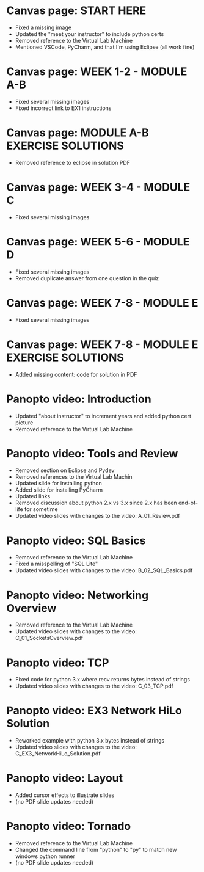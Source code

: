 
# Canvas page: START HERE
  - Fixed a missing image
  - Updated the "meet your instructor" to include python certs
  - Removed reference to the Virtual Lab Machine
  - Mentioned VSCode, PyCharm, and that I'm using Eclipse (all work fine)
# Canvas page: WEEK 1-2 - MODULE A-B
  - Fixed several missing images
  - Fixed incorrect link to EX1 instructions
# Canvas page: MODULE A-B EXERCISE SOLUTIONS
  - Removed reference to eclipse in solution PDF
# Canvas page: WEEK 3-4 - MODULE C
  - Fixed several missing images
# Canvas page: WEEK 5-6 - MODULE D
  - Fixed several missing images
  - Removed duplicate answer from one question in the quiz
# Canvas page: WEEK 7-8 - MODULE E
  - Fixed several missing images
# Canvas page: WEEK 7-8 - MODULE E EXERCISE SOLUTIONS
  - Added missing content: code for solution in PDF
# Panopto video: Introduction
  - Updated "about instructor" to increment years and added python cert picture
  - Removed reference to the Virtual Lab Machine
# Panopto video: Tools and Review
  - Removed section on Eclipse and Pydev
  - Removed references to the Virtual Lab Machin
  - Updated slide for installing python
  - Added slide for installing PyCharm
  - Updated links
  - Removed discussion about python 2.x vs 3.x since 2.x has been end-of-life for sometime
  - Updated video slides with changes to the video: A_01_Review.pdf
# Panopto video: SQL Basics
  - Removed reference to the Virtual Lab Machine
  - Fixed a misspelling of "SQL Lite"
  - Updated video slides with changes to the video: B_02_SQL_Basics.pdf
# Panopto video: Networking Overview
  - Removed reference to the Virtual Lab Machine
  - Updated video slides with changes to the video: C_01_SocketsOverview.pdf
# Panopto video: TCP
  - Fixed code for python 3.x where recv returns bytes instead of strings
  - Updated video slides with changes to the video: C_03_TCP.pdf
# Panopto video: EX3 Network HiLo Solution
  - Reworked example with python 3.x bytes instead of strings
  - Updated video slides with changes to the video: C_EX3_NetworkHiLo_Solution.pdf
# Panopto video: Layout
  - Added cursor effects to illustrate slides
  - (no PDF slide updates needed)
# Panopto video: Tornado
  - Removed reference to the Virtual Lab Machine
  - Changed the command line from "python" to "py" to match new windows python runner
  - (no PDF slide updates needed)
